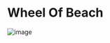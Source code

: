 # Wheel Of Beach

![image](https://github.com/JSanLazaro/Wheel-of-fortune/assets/133367024/340971e4-c3a2-4cd0-8008-e0dd00a4f989)
